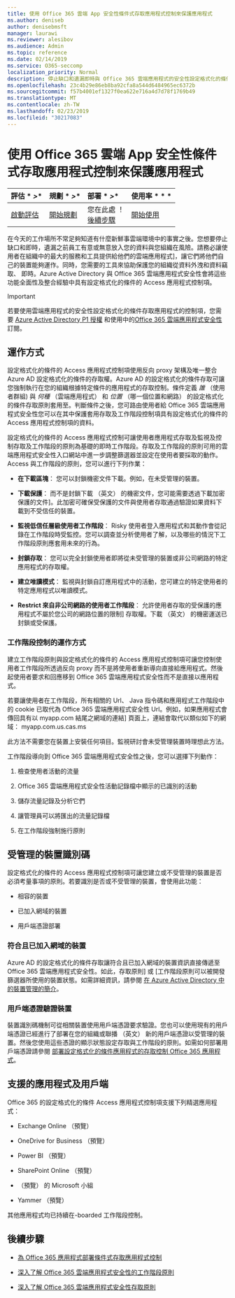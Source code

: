 ```yaml
---
title: 使用 Office 365 雲端 App 安全性條件式存取應用程式控制來保護應用程式
ms.author: deniseb
author: denisebmsft
manager: laurawi
ms.reviewer: alesibov
ms.audience: Admin
ms.topic: reference
ms.date: 02/14/2019
ms.service: O365-seccomp
localization_priority: Normal
description: 停止缺口和遺漏即時與 Office 365 雲端應用程式的安全性設定格式化的條件存取應用程式的控制項。
ms.openlocfilehash: 23c4b29e86eb8ba92cfa8a544d6484965ec6372b
ms.sourcegitcommit: f57b4001ef1327f0ea622e716a4d7d78f1769b49
ms.translationtype: MT
ms.contentlocale: zh-TW
ms.lasthandoff: 02/23/2019
ms.locfileid: "30217083"
---
```

# <a name="protect-apps-with-office-365-cloud-app-security-conditional-access-app-control"></a>使用 Office 365 雲端 App 安全性條件式存取應用程式控制來保護應用程式

|評估 * *\>**|規劃 * *\>**|部署 * *\>**|使用率 * * *|
|:-----|:-----|:-----|:-----|
|[啟動評估](office-365-cas-overview.md) <br/> |[開始規劃](get-ready-for-office-365-cas.md) <br/> |您在此處 ！  <br/> [後續步驟](ocas-deploy-conditional-access-app-control.md) <br/> |[開始使用](utilization-activities-for-ocas.md) <br/> |

在今天的工作場所不常足夠知道有什麼新鮮事雲端環境中的事實之後。您想要停止缺口和即時，遺漏之前員工有意或無意放入您的資料與您組織在風險。請務必讓使用者在組織中的最大的服務和工具提供給他們的雲端應用程式]，讓它們將他們自己的裝置能夠運作。同時，您需要的工具來協助保護您的組織從資料外洩和資料竊取、 即時。Azure Active Directory 與 Office 365 雲端應用程式安全性會將這些功能全面性及整合經驗中具有設定格式化的條件的 Access 應用程式控制項。

> [!IMPORTANT]
> 若要使用雲端應用程式的安全性設定格式化的條件存取應用程式的控制項，您需要 [Azure Active Directory P1 授權](https://azure.microsoft.com/pricing/details/active-directory/) 和使用中的[Office 365 雲端應用程式安全性](office-365-cas-overview.md)訂閱。

## <a name="how-it-works"></a>運作方式

設定格式化的條件的 Access 應用程式控制項使用反向 proxy 架構及唯一整合 Azure AD 設定格式化的條件的存取權。Azure AD 的設定格式化的條件存取可讓您強制執行在您的組織根據特定條件的應用程式的存取控制。條件定義 *誰* （使用者群組) 與 *何種* （雲端應用程式） 和 *位置* （哪一個位置和網路） 的設定格式化的條件存取原則套用至。判斷條件之後，您可路由使用者給 Office 365 雲端應用程式安全性您可以在其中保護套用存取及工作階段控制項具有設定格式化的條件的 Access 應用程式控制項的資料。

設定格式化的條件的 Access 應用程式控制可讓使用者應用程式存取及監視及控制存取及工作階段的原則為基礎的即時工作階段。存取及工作階段的原則可用的雲端應用程式安全性入口網站中進一步調整篩選器並設定在使用者要採取的動作。Access 與工作階段的原則，您可以進行下列作業：

- **在下載區塊**： 您可以封鎖機密文件下載。例如，在未受管理的裝置。

- **下載保護**： 而不是封鎖下載 （英文） 的機密文件，您可能需要透過下載加密保護的文件]。此加密可確保受保護的文件與使用者存取通過驗證如果資料下載到不受信任的裝置。

- **監視低信任層級使用者工作階段**： Risky 使用者登入應用程式和其動作會從記錄在工作階段時受監控。您可以調查並分析使用者了解，以及哪些的情況下工作階段原則應套用未來的行為。

- **封鎖存取**： 您可以完全封鎖使用者即將從未受管理的裝置或非公司網路的特定應用程式的存取權。

- **建立唯讀模式**： 監視與封鎖自訂應用程式中的活動，您可建立的特定使用者的特定應用程式以唯讀模式。

- **Restrict 來自非公司網路的使用者工作階段**： 允許使用者存取的受保護的應用程式不屬於您公司的網路位置的限制] 存取權。下載 （英文） 的機密運送已封鎖或受保護。

### <a name="how-session-control-works"></a>工作階段控制的運作方式

建立工作階段原則與設定格式化的條件的 Access 應用程式控制項可讓您控制使用者工作階段所透過反向 proxy 而不是將使用者重新導向直接給應用程式。然後起使用者要求和回應移到 Office 365 雲端應用程式安全性而不是直接以應用程式。

若要讓使用者在工作階段，所有相關的 Url、 Java 指令碼和應用程式工作階段中的 cookie 已取代為 Office 365 雲端應用程式安全性 Url。例如，如果應用程式會傳回具有以 myapp.com 結尾之網域的連結] 頁面上，連結會取代以類似如下的網域： myapp.com.us.cas.ms

此方法不需要您在裝置上安裝任何項目。監視研討會未受管理裝置時理想此方法。

工作階段導向到 Office 365 雲端應用程式安全性之後，您可以選擇下列動作：

1. 檢查使用者活動的流量

2. Office 365 雲端應用程式安全性活動記錄檔中顯示的已識別的活動

3. 儲存流量記錄及分析它們

4. 讓管理員可以將匯出的流量記錄檔

5. 在工作階段強制施行原則

## <a name="managed-device-identification"></a>受管理的裝置識別碼

設定格式化的條件的 Access 應用程式控制項可讓您建立或不受管理的裝置是否必須考量事項的原則。若要識別是否或不受管理的裝置，會使用此功能：

- 相容的裝置

- 已加入網域的裝置

- 用戶端憑證部署

### <a name="compliant-and-domain-joined-devices"></a>符合且已加入網域的裝置

Azure AD 的設定格式化的條件存取讓符合且已加入網域的裝置資訊直接傳遞至 Office 365 雲端應用程式安全性。如此，存取原則] 或 [工作階段原則可以被開發篩選器所使用的裝置狀態。如需詳細資訊，請參閱 [在 Azure Active Directory 中的裝置管理的簡介](https://docs.microsoft.com/azure/active-directory/device-management-introduction)。

### <a name="client-certificate-authenticated-devices"></a>用戶端憑證驗證裝置

裝置識別碼機制可從相關裝置使用用戶端憑證要求驗證。您也可以使用現有的用戶端憑證已經進行了部署在您的組織或聯播 （英文） 新的用戶端憑證以受管理的裝置。然後您使用這些憑證的顯示狀態設定存取與工作階段的原則。如需如何部署用戶端憑證請參閱 [部署設定格式化的條件應用程式的存取控制 Office 365 應用程式](ocas-deploy-conditional-access-app-control.md)。

## <a name="supported-apps-and-clients"></a>支援的應用程式及用戶端

Office 365 的設定格式化的條件 Access 應用程式控制項支援下列精選應用程式：

- Exchange Online （預覽）

- OneDrive for Business （預覽）

- Power BI （預覽）

- SharePoint Online （預覽）

- （預覽） 的 Microsoft 小組

- Yammer （預覽）

其他應用程式均已持續在-boarded 工作階段控制。

## <a name="next-steps"></a>後續步驟

- [為 Office 365 應用程式部署條件式存取應用程式控制](ocas-deploy-conditional-access-app-control.md)

- [深入了解 Office 365 雲端應用程式安全性的工作階段原則](ocas-session-policies.md)

- [深入了解 Office 365 雲端應用程式安全性存取原則](ocas-access-policies.md) 